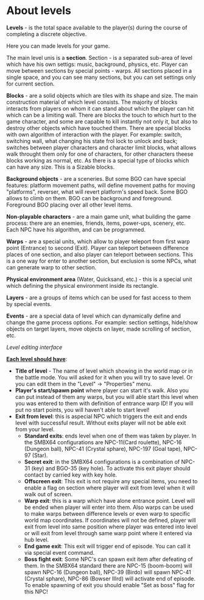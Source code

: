 # About levels

**Levels** - is the total space available to the player(s) during
the course of completing a discrete objective.

Here you can made levels for your game.

The main level unis is a **section**. Section - is a separated sub-area
of level which have his own settigs: music, background, physics, etc.
Player can move between sections by special points - warps. All sections
placed in a single space, and you can see many sections, but you can
set settings only for current section.

**Blocks** - are a solid objects which are tiles with its shape and size.
The main construction material of which level consists. The majority of blocks interacts from players on whom it can stand about which the player can hit which can be a limiting wall. There are blocks the touch to which hurt to the game character, and some are capable to kill instantly not only it, but also to destroy other objects which have touched them. There are special blocks with own algorithm of interaction with the player. For example: switch, switching wall, what changing his state frol lock to unlock and back; switches between player characters and character limit blocks, what allows walk throught them only for one of characters, for other characters theese blocks working as normal, etc. As there is a special type of blocks which can have any size. This is a Sizable blocks.

**Background objects** - are a sceneries. But some BGO can have special
features: platform movement paths, will define movement paths for moving
"platforms", reverser, what will revert platform's speed back. Some BGO
allows to climb on them. BGO can be background and foreground. Foreground
BGO placing over all other level items.

**Non-playable characters** - are a main game unit, what building the game process:
there are an enemies, friends, items, power-ups, scenery, etc. Each NPC have
his algorithm, and can be programmed.

**Warps** - are a special units, which allow to player teleport from first
warp point (Entrance) to second (Exit). Player can teleport between
difference places of one section, and also player can teleport between
sections. This is a one way for enter to another section, but exclusion
is some NPCs, what can generate warp to other section.

**Physical environment area** (Water, Quicksand, etc.) - this is a special
unit which defining the physical environment inside its rectangle.

**Layers** - are a groups of items which can be used for fast access to
them by special events.

**Events** - are a special data of level which can dynamically define and
change the game process options. For example: section settings, hide/show
objects on target layers, move objects on layer, made scrolling of
section, etc.


_Level editing interface_

<ImageZoom 
  alt="005_levelEditingSpace"
  url="screenshots/LevelEditing/005_levelEditingSpace.png" 
  :border="true" 
/>

<u>**Each level should have**</u>:

* **Title of level** - The name of level which showing in the world map or in
the battle mode. You will asked for it when you will try to save level.
Or you can edit them in the "Level" -> "Properties" menu.
* **Player's start/spawn point** where player can start it's walk. Also you
can put instead of them any warps, but you will able start this level
when you was entered to them with definition of entrance warp ID! If you
will put no start points, you will haven't able to start level!
* **Exit from level**: this is aspecial NPC which triggers the exit and ends
level with successful result. Without exits player will not be able exit
from your level.
  * **Standard exits**: ends level when one of them was taken by player. In the
  SMBX64 configurations are  NPC-11(Card roulette), NPC-16 (Dungeon ball),
  NPC-41 (Crystal sphare), NPC-197 (Goal tape), NPC-97 (Star).
  * **Secret exit**: in the SMBX64 configurations is a combination of NPC-31
  (key) and BGO-35 (key hole). To activate this exit player should contact
  by carried key with key hole.
  * **Offscreen exit**: This exit is not require any special items, you need to
  enable a flag on section where player will exit from level when it will
  walk out of screen.
  * **Warp exit**: this is a warp which have alone entrance point. Level will
  be ended when player will enter into them. Also warps can be used to make
  warps between difference levels or even warp to specific world map
  coordinates. If coordinates will not be defined, player will exit from
  level into same position where player was entered into level or will exit
  from level through same warp point where it entered via hub level.
  * **End game exit**: This exit will trigger end of episode. You can call it
  via special event command.
  * **Boss fight exit**: Some NPC's can spawn exit item after defeating of them.
  In the SMBX64 standard there are NPC-15 (boom-boom) will spawn NPC-16
  (Dungeon ball), NPC-39 (Birdo) will spawn NPC-41 (Crystal sphare),
  NPC-86 (Bowser IIIrd) will activate end of episode. To enable spawning
  of exit you should enable "Set as boss" flag for this NPC!
